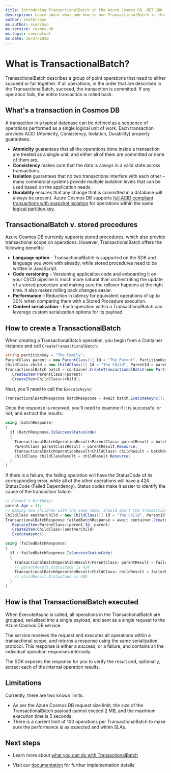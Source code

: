 ```yaml
---
title: Introducing TransactionalBatch in the Azure Cosmos DB .NET SDK
description: Learn about what and how to use TransactionalBatch in the Azure Cosmos DB .NET SDK
author: stefArroyo 
ms.author: esarroyo
ms.service: cosmos-db
ms.topic: conceptual
ms.date: 10/27/2020
---
```


# What is TransactionalBatch?

TransactionalBatch describes a group of point operations that need to either succeed or fail together. If all operations, in the order that are described in the TransactionalBatch, succeed, the transaction is committed. If any operation fails, the entire transaction is rolled back.

## What's a transaction in Cosmos DB

A transaction in a typical database can be defined as a sequence of operations performed as a single logical unit of work. Each transaction provides ACID (Atomicity, Consistency, Isolation, Durability) property guarantees.

* **Atomicity** guarantees that all the operations done inside a transaction are treated as a single unit, and either all of them are committed or none of them are.
* **Consistency** makes sure that the data is always in a valid state across transactions.
* **Isolation** guarantees that no two transactions interfere with each other – many commercial systems provide multiple isolation levels that can be used based on the application needs.
* **Durability** ensures that any change that is committed in a database will always be present.
Azure Cosmos DB supports [full ACID compliant transactions with snapshot isolation](database-transactions-optimistic-concurrency.md) for operations within the same [logical partition key](partitioning-overview.md).

## TransactionalBatch v. stored procedures

Azure Cosmos DB currently supports stored procedures, which also provide transactional scope on operations. However, TransactionalBatch offers the following benefits:

* **Language option** – TransactionalBatch is supported on the SDK and language you work with already, while stored procedures need to be written in JavaScript.
* **Code versioning** – Versioning application code and onboarding it on your CI/CD pipeline is much more natural than orchestrating the update of a stored procedure and making sure the rollover happens at the right time. It also makes rolling back changes easier.
* **Performance** – Reduction in latency for equivalent operations of up to 30% when comparing them with a Stored Procedure execution.
* **Content serialization** – Each operation within a TransactionalBatch can leverage custom serialization options for its payload.

## How to create a TransactionalBatch

When creating a TransactionalBatch operation, you begin from a Container instance and call `CreateTransactionalBatch`:

```csharp
string partitionKey = "The Family";
ParentClass parent = new ParentClass(){ Id = "The Parent", PartitionKey = partitionKey, Name = "John", Age = 30 }; 
ChildClass child = new ChildClass(){ Id = "The Child", ParentId = parent.Id, PartitionKey = partitionKey }; 
TransactionalBatch batch = container.CreateTransactionalBatch(new PartitionKey(parent.PartitionKey)) 
  .CreateItem<ParentClass>(parent)
  .CreateItem<ChildClass>(child);
```

Next, you'll need to call the `ExecuteAsync`:

```csharp
TransactionalBatchResponse batchResponse = await batch.ExecuteAsync();
```

Once the response is received, you'll need to examine if it is successful or not, and extract the results:

```csharp
using (batchResponse)
{
  if (batchResponse.IsSuccessStatusCode)
  {
    TransactionalBatchOperationResult<ParentClass> parentResult = batchResponse.GetOperationResultAtIndex<ParentClass>(0);
    ParentClass parentClassResult = parentResult.Resource;
    TransactionalBatchOperationResult<ChildClass> childResult = batchResponse.GetOperationResultAtIndex<ChildClass>(1);
    ChildClass childClassResult = childResult.Resource;
  }
}
```

If there is a failure, the failing operation will have the StatusCode of its corresponding error, while all of the other operations will have a 424 StatusCode (Failed Dependency). Status codes make it easier to identify the cause of the transaction failure.

```csharp
// Parent's birthday!
parent.Age = 31;
// Naming two children with the same name, should abort the transaction
ChildClass anotherChild = new ChildClass(){ Id = "The Child", ParentId = parent.Id, PartitionKey = partitionKey };
TransactionalBatchResponse failedBatchResponse = await container.CreateTransactionalBatch(new PartitionKey(partitionKey))
  .ReplaceItem<ParentClass>(parent.Id, parent)
  .CreateItem<ChildClass>(anotherChild)
  .ExecuteAsync();

using (failedBatchResponse)
{
  if (!failedBatchResponse.IsSuccessStatusCode)
  {
    TransactionalBatchOperationResult<ParentClass> parentResult = failedBatchResponse.GetOperationResultAtIndex<ParentClass>(0);
    // parentResult.StatusCode is 424
    TransactionalBatchOperationResult<ChildClass> childResult = failedBatchResponse.GetOperationResultAtIndex<ChildClass>(1);
    // childResult.StatusCode is 409
  }
}
```

## How is that TransactionalBatch executed

When ExecuteAsync is called, all operations in the TransactionalBatch are grouped, serialized into a single payload, and sent as a single request to the Azure Cosmos DB service.

The service receives the request and executes all operations within a transactional scope, and returns a response using the same serialization protocol. This response is either a success, or a failure, and contains all the individual operation responses internally.

The SDK exposes the response for you to verify the result and, optionally, extract each of the internal operation results.

## Limitations

Currently, there are two known limits:

* As per the Azure Cosmos DB request size limit, the size of the TransactionalBatch payload cannot exceed 2 MB, and the maximum execution time is 5 seconds.
* There is a current limit of 100 operations per TransactionalBatch to make sure the performance is as expected and within SLAs.

## Next steps

* Learn more about [what you can do with TransactionalBatch](https://github.com/Azure/azure-cosmos-dotnet-v3/tree/master/Microsoft.Azure.Cosmos.Samples/Usage/TransactionalBatch)

* Visit our [documentation](https://docs.microsoft.com/en-us/dotnet/api/overview/azure/cosmosdb?view=azure-dotnet) for further implementation details
